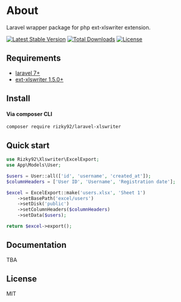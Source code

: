 # About
Laravel wrapper package for php ext-xlswriter extension.  
  
[![Latest Stable Version](http://poser.pugx.org/rizky92/xlswriter-for-laravel/v)](https://packagist.org/packages/rizky92/xlswriter-for-laravel)
[![Total Downloads](http://poser.pugx.org/rizky92/xlswriter-for-laravel/downloads)](https://packagist.org/packages/rizky92/xlswriter-for-laravel)
[![License](http://poser.pugx.org/rizky92/xlswriter-for-laravel/license)](https://packagist.org/packages/rizky92/xlswriter-for-laravel)

## Requirements
- [laravel 7+](https://laravel.com/docs/7.x/installation)
- [ext-xlswriter 1.5.0+](https://pecl.php.net/package/xlswriter)

## Install
#### Via composer CLI
```
composer require rizky92/laravel-xlswriter
```

## Quick start
```php
use Rizky92\Xlswriter\ExcelExport;
use App\Models\User;

$users = User::all(['id', 'username', 'created_at']);
$columnHeaders = ['User ID', 'Username', 'Registration date'];

$excel = ExcelExport::make('users.xlsx', 'Sheet 1')
    ->setBasePath('excel/users')
    ->setDisk('public')
    ->setColumnHeaders($columnHeaders)
    ->setData($users);

return $excel->export();
```

## Documentation
TBA

## License
MIT
